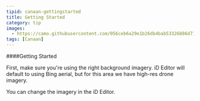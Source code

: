 ```yaml
---
tipid: canaan-gettingstarted
title: Getting Started
category: tip
images:
  - https://camo.githubusercontent.com/056ceb6a29e1b26db4bab53326886d71ff70df30/68747470733a2f2f636c6f75642e67697468756275736572636f6e74656e742e636f6d2f6173736574732f393635373937312f363336303133302f62643363303838652d626334352d313165342d396565342d3431343130376530373739622e676966
tags: [Canaan]
---
```


####Getting Started

First, make sure you're using the right background imagery. iD Editor will default to using Bing aerial, but for this area we have high-res drone imagery.

You can change the imagery in the iD Editor.
